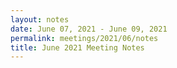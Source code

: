 ```yaml
---
layout: notes
date: June 07, 2021 - June 09, 2021
permalink: meetings/2021/06/notes
title: June 2021 Meeting Notes
---
```


